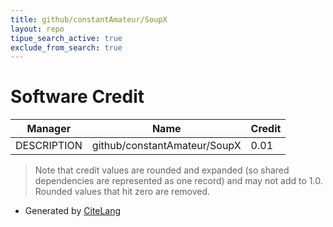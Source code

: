 ```yaml
---
title: github/constantAmateur/SoupX
layout: repo
tipue_search_active: true
exclude_from_search: true
---
```

# Software Credit

|Manager|Name|Credit|
|-------|----|------|
|DESCRIPTION|github/constantAmateur/SoupX|0.01|


> Note that credit values are rounded and expanded (so shared dependencies are represented as one record) and may not add to 1.0. Rounded values that hit zero are removed.


- Generated by [CiteLang](https://github.com/vsoch/citelang)
